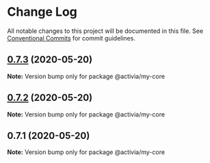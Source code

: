 # Change Log

All notable changes to this project will be documented in this file.
See [Conventional Commits](https://conventionalcommits.org) for commit guidelines.

## [0.7.3](https://github.com/LPCmedia/nx-funtime/compare/@activia/my-core@0.7.2...@activia/my-core@0.7.3) (2020-05-20)

**Note:** Version bump only for package @activia/my-core





## [0.7.2](https://github.com/LPCmedia/nx-funtime/compare/@activia/my-core@0.7.1...@activia/my-core@0.7.2) (2020-05-20)

**Note:** Version bump only for package @activia/my-core





## 0.7.1 (2020-05-20)

**Note:** Version bump only for package @activia/my-core
